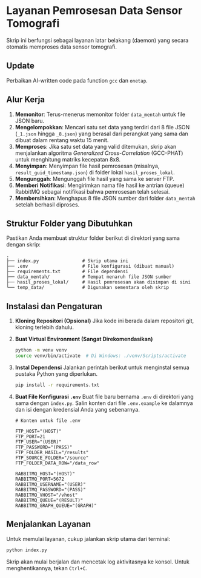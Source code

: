 # Layanan Pemrosesan Data Sensor Tomografi

Skrip ini berfungsi sebagai layanan latar belakang (daemon) yang secara otomatis memproses data sensor tomografi.

## Update

Perbaikan AI-written code pada function `gcc` dan `onetap`.

## Alur Kerja

1.  **Memonitor**: Terus-menerus memonitor folder `data_mentah` untuk file JSON baru.
2.  **Mengelompokkan**: Mencari satu set data yang terdiri dari 8 file JSON (`_1.json` hingga `_8.json`) yang berasal dari perangkat yang sama dan dibuat dalam rentang waktu 15 menit.
3.  **Memproses**: Jika satu set data yang valid ditemukan, skrip akan menjalankan algoritma _Generalized Cross-Correlation_ (GCC-PHAT) untuk menghitung matriks kecepatan 8x8.
4.  **Menyimpan**: Menyimpan file hasil pemrosesan (misalnya, `result_guid_timestamp.json`) di folder lokal `hasil_proses_lokal`.
5.  **Mengunggah**: Mengunggah file hasil yang sama ke server FTP.
6.  **Memberi Notifikasi**: Mengirimkan nama file hasil ke antrian (queue) RabbitMQ sebagai notifikasi bahwa pemrosesan telah selesai.
7.  **Membersihkan**: Menghapus 8 file JSON sumber dari folder `data_mentah` setelah berhasil diproses.

## Struktur Folder yang Dibutuhkan

Pastikan Anda membuat struktur folder berikut di direktori yang sama dengan skrip:

```
.
├── index.py                # Skrip utama ini
├── .env                    # File konfigurasi (dibuat manual)
├── requirements.txt        # File dependensi
├── data_mentah/            # Tempat menaruh file JSON sumber
├── hasil_proses_lokal/     # Hasil pemrosesan akan disimpan di sini
└── temp_data/              # Digunakan sementara oleh skrip
```

## Instalasi dan Pengaturan

1.  **Kloning Repositori (Opsional)**
    Jika kode ini berada dalam repositori git, kloning terlebih dahulu.

2.  **Buat Virtual Environment (Sangat Direkomendasikan)**

    ```bash
    python -m venv venv
    source venv/bin/activate  # Di Windows: ./venv/Scripts/activate
    ```

3.  **Instal Dependensi**
    Jalankan perintah berikut untuk menginstal semua pustaka Python yang diperlukan.

    ```bash
    pip install -r requirements.txt
    ```

4.  **Buat File Konfigurasi `.env`**
    Buat file baru bernama `.env` di direktori yang sama dengan `index.py`. Salin konten dari file `.env.example` ke dalamnya dan isi dengan kredensial Anda yang sebenarnya.

    ```dotenv
    # Konten untuk file .env

    FTP_HOST="(HOST)"
    FTP_PORT=21
    FTP_USER="(USER)"
    FTP_PASSWORD="(PASS)"
    FTP_FOLDER_HASIL="/results"
    FTP_SOURCE_FOLDER="/source"
    FTP_FOLDER_DATA_ROW="/data_row"

    RABBITMQ_HOST="(HOST)"
    RABBITMQ_PORT=5672
    RABBITMQ_USERNAME="(USER)"
    RABBITMQ_PASSWORD="(PASS)"
    RABBITMQ_VHOST="/vhost"
    RABBITMQ_QUEUE="(RESULT)"
    RABBITMQ_GRAPH_QUEUE="(GRAPH)"
    ```

## Menjalankan Layanan

Untuk memulai layanan, cukup jalankan skrip utama dari terminal:

```bash
python index.py
```

Skrip akan mulai berjalan dan mencetak log aktivitasnya ke konsol. Untuk menghentikannya, tekan `Ctrl+C`.
